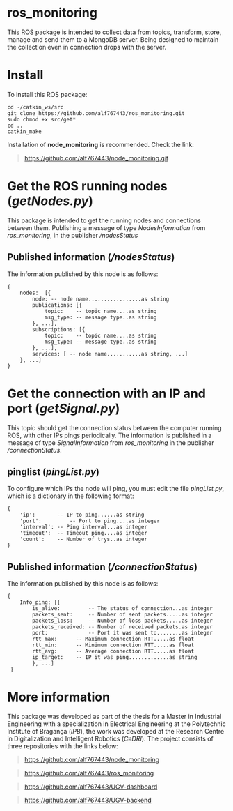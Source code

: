 
# ros_monitoring

This ROS package is intended to collect data from topics, transform, store, manage and send them to a MongoDB server. Being designed to maintain the collection even in connection drops with the server.



# Install

To install this ROS package:

	cd ~/catkin_ws/src
	git clone https://github.com/alf767443/ros_monitoring.git
	sudo chmod +x src/get*
	cd ..
	catkin_make

Installation of **node_monitoring** is recommended. Check the link:
>https://github.com/alf767443/node_monitoring.git


# Get the ROS running nodes (*getNodes.py*)
This package is intended to get the running nodes and connections between them. Publishing a message of type *NodesInformation* from *ros_monitoring*, in the publisher */nodesStatus* 

## Published information (*/nodesStatus*)

The information published by this node is as follows:

    {
	    nodes: 	[{
		    node: -- node name.................as string
		    publications: [{
			    topic:    -- topic name....as string
			    msg_type: -- message type..as string
		    }, ...],
		    subscriptions: [{
			    topic:    -- topic name....as string
			    msg_type: -- message type..as string
		    }, ...],
		    services: [ -- node name...........as string, ...]
	    }, ...]
    }

# Get the connection with an IP and port (*getSignal.py*)

This topic should get the connection status between the computer running ROS, with other IPs pings periodically. The information is published in a message of type *SignalInformation* from *ros_monitoring* in the publisher */connectionStatus*.

## pinglist (*pingList.py*)

To configure which IPs the node will ping, you must edit the file *pingList.py*, which is a dictionary in the following format:

    {	
	    'ip': 	    -- IP to ping......as string
	    'port': 	    -- Port to ping....as integer
		'interval': -- Ping interval...as integer
		'timeout':  -- Timeout ping....as integer
		'count':    -- Number of trys..as integer
	}

## Published information (*/connectionStatus*)

The information published by this node is as follows:

    {
	    Info_ping: [{
		    is_alive: 	  	  -- The status of connection...as integer
			packets_sent: 	  -- Number of sent packets.....as integer
			packets_loss: 	  -- Number of loss packets.....as integer
			packets_received: -- Number of received packets.as integer
			port:	          -- Port it was sent to........as integer
			rtt_max:	  -- Maximum connection RTT.....as float
			rtt_min:	  -- Minimum connection RTT.....as float
			rtt_avg:	  -- Average connection RTT.....as float
			ip_target:	  -- IP it was ping.............as string
			}, ...]
	 }

# More information

This package was developed as part of the thesis for a Master in Industrial Engineering with a specialization in Electrical Engineering at the Polytechnic Institute of Bragança (_IPB_), the work was developed at the Research Centre in Digitalization and Intelligent Robotics (_CeDRI_).
The project consists of three repositories with the links below:
	
>https://github.com/alf767443/node_monitoring

>https://github.com/alf767443/ros_monitoring

>https://github.com/alf767443/UGV-dashboard

>https://github.com/alf767443/UGV-backend

